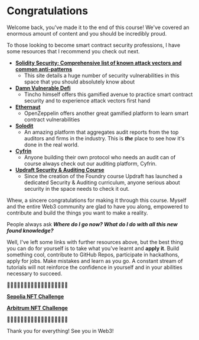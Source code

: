 # Congratulations

Welcome back, you've made it to the end of this course! We've covered an enormous amount of content and you should be incredibly proud.

To those looking to become smart contract security professions, I have some resources that I recommend you check out next.

- **[Solidity Security: Comprehensive list of known attack vectors and common anti-patterns](https://blog.sigmaprime.io/solidity-security.html)**
  - This site details a huge number of security vulnerabilities in this space that you should absolutely know about
- **[Damn Vulnerable Defi](https://www.damnvulnerabledefi.xyz/)**
  - Tincho himself offers this gamified avenue to practice smart contract security and to experience attack vectors first hand
- **[Ethernaut](https://ethernaut.openzeppelin.com/)**
  - OpenZeppelin offers another great gamified platform to learn smart contract vulnerabilities
- **[Solodit](https://solodit.xyz/)**
  - An amazing platform that aggregates audit reports from the top auditors and firms in the industry. This is _**the**_ place to see how it's done in the real world.
- **[Cyfrin](https://www.cyfrin.io/)**
  - Anyone building their own protocol who needs an audit can of course always check out our auditing platform, Cyfrin.
- **[Updraft Security & Auditing Course](https://updraft.cyfrin.io/courses/security)**
  - Since the creation of the Foundry course Updraft has launched a dedicated Security & Auditing curriculum, anyone serious about security in the space needs to check it out.

Whew, a sincere congratulations for making it through this course. Myself and the entire Web3 community are glad to have you along, empowered to contribute and build the things you want to make a reality.

People always ask _**Where do I go now? What do I do with all this new found knowledge?**_

Well, I've left some links with further resources above, but the best thing you can do for yourself is to take what you've learnt and **apply it**. Build something cool, contribute to GitHub Repos, participate in hackathons, apply for jobs. Make mistakes and learn as you go. A constant stream of tutorials will not reinforce the confidence in yourself and in your abilities necessary to succeed.

🎊🎊🎊🎊🎊🎊🎊🎊🎊🎊🎊🎊🎊🎊🎊🎊🎊🎊

**[Sepolia NFT Challenge](https://sepolia.etherscan.io/address/0x766a74f8924C7B07df088fDB0F7D7DbaDd330Fb3#code)**

**[Arbitrum NFT Challenge](https://arbiscan.io/address/0xa0c7ADA2c7c29729d12e2649BC6a0a293Ac46725#code)**

🎊🎊🎊🎊🎊🎊🎊🎊🎊🎊🎊🎊🎊🎊🎊🎊🎊🎊

Thank you for everything! See you in Web3!
